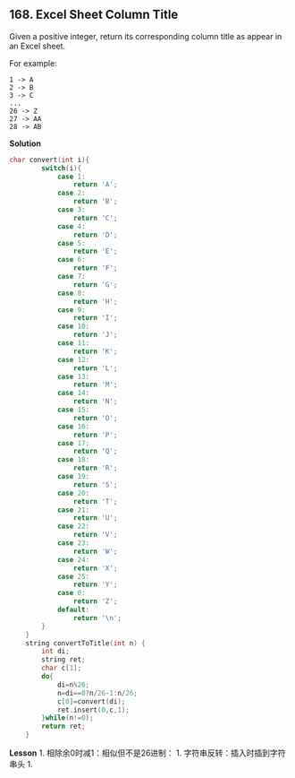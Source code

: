 ## 168. Excel Sheet Column Title
Given a positive integer, return its corresponding column title as appear in an Excel sheet.

For example:

    1 -> A
    2 -> B
    3 -> C
    ...
    26 -> Z
    27 -> AA
    28 -> AB 
**Solution**
```C
char convert(int i){
        switch(i){
            case 1:
                return 'A';
            case 2:
                return 'B';
            case 3:
                return 'C';
            case 4:
                return 'D';
            case 5:
                return 'E';
            case 6:
                return 'F';
            case 7:
                return 'G';
            case 8:
                return 'H';
            case 9:
                return 'I';
            case 10:
                return 'J';
            case 11:
                return 'K';
            case 12:
                return 'L';
            case 13:
                return 'M';
            case 14:
                return 'N';
            case 15:
                return 'O';
            case 16:
                return 'P';
            case 17:
                return 'Q';
            case 18:
                return 'R';
            case 19:
                return 'S';
            case 20:
                return 'T';
            case 21:
                return 'U';
            case 22:
                return 'V';
            case 23:
                return 'W';
            case 24:
                return 'X';
            case 25:
                return 'Y';
            case 0:
                return 'Z';
            default:
                return '\n';
        }    
    }
    string convertToTitle(int n) {
        int di;
        string ret;
        char c[1];
        do{
            di=n%26;
            n=di==0?n/26-1:n/26;
            c[0]=convert(di);
            ret.insert(0,c,1);
        }while(n!=0);
        return ret;
    }
```
**Lesson**
1. 
相除余0时减1：相似但不是26进制：
1. 
字符串反转：插入时插到字符串头
1. 